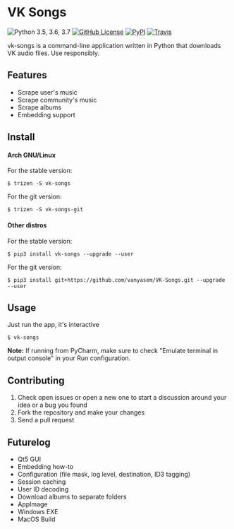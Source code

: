 VK Songs
========
![Python 3.5, 3.6, 3.7](https://img.shields.io/pypi/pyversions/vk_songs.svg)
[![GitHub License](https://img.shields.io/badge/license-GPLv3-blue.svg)](https://raw.githubusercontent.com/vanyasem/VK-Songs/master/LICENSE)
[![PyPI](https://img.shields.io/pypi/v/vk-songs.svg)](https://pypi.python.org/pypi/VK-Songs)
[![Travis](https://img.shields.io/travis/vanyasem/VK-Songs.svg)](https://travis-ci.org/vanyasem/VK-Songs)

vk-songs is a command-line application written in Python that downloads VK audio files. Use responsibly.

Features
--------
- Scrape user's music
- Scrape community's music
- Scrape albums
- Embedding support

Install
-------

#### Arch GNU/Linux
For the stable version:

    $ trizen -S vk-songs

For the git version:

    $ trizen -S vk-songs-git

#### Other distros
For the stable version:

    $ pip3 install vk-songs --upgrade --user

For the git version:

    $ pip3 install git+https://github.com/vanyasem/VK-Songs.git --upgrade --user

Usage
-----
Just run the app, it's interactive

    $ vk-songs

**Note:** If running from PyCharm, make sure to check "Emulate terminal in output console" in your Run configuration.

Contributing
------------
1. Check open issues or open a new one to start a discussion around
   your idea or a bug you found
2. Fork the repository and make your changes
3. Send a pull request

Futurelog
---------
- Qt5 GUI
- Embedding how-to
- Configuration (file mask, log level, destination, ID3 tagging)
- Session caching
- User ID decoding
- Download albums to separate folders
- AppImage
- Windows EXE
- MacOS Build
